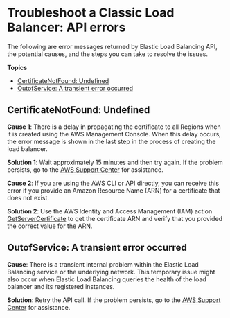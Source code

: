 # Troubleshoot a Classic Load Balancer: API errors<a name="ts-elb-error-api-response"></a>

The following are error messages returned by Elastic Load Balancing API, the potential causes, and the steps you can take to resolve the issues\.

**Topics**
+ [CertificateNotFound: Undefined](#ts-elb-error-message-certificate)
+ [OutofService: A transient error occurred](#ts-elb-error-message-service)

## CertificateNotFound: Undefined<a name="ts-elb-error-message-certificate"></a>

**Cause 1**: There is a delay in propagating the certificate to all Regions when it is created using the AWS Management Console\. When this delay occurs, the error message is shown in the last step in the process of creating the load balancer\.

**Solution 1**: Wait approximately 15 minutes and then try again\. If the problem persists, go to the [AWS Support Center](https://console.aws.amazon.com/support/home#/) for assistance\.

**Cause 2**: If you are using the AWS CLI or API directly, you can receive this error if you provide an Amazon Resource Name \(ARN\) for a certificate that does not exist\.

**Solution 2**: Use the AWS Identity and Access Management \(IAM\) action [GetServerCertificate](https://docs.aws.amazon.com/IAM/latest/APIReference/API_GetServerCertificate.html) to get the certificate ARN and verify that you provided the correct value for the ARN\.

## OutofService: A transient error occurred<a name="ts-elb-error-message-service"></a>

**Cause**: There is a transient internal problem within the Elastic Load Balancing service or the underlying network\. This temporary issue might also occur when Elastic Load Balancing queries the health of the load balancer and its registered instances\.

**Solution**: Retry the API call\. If the problem persists, go to the [AWS Support Center](https://console.aws.amazon.com/support/home#/) for assistance\.